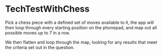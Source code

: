 # TechTestWithChess

Pick a chess piece with a defined set of moves available to it,
the app will then loop through every starting position on the phonepad,
and map out all possible moves up to 7 in a  row.

We then flatten and loop through the map,
looking for any results that meet the criteria set out in the question.
